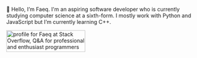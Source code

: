 🖖 Hello, I’m Faeq.
I'm an aspiring software developer who is currently studying computer science at a sixth-form.
I mostly work with Python and JavaScript but I’m currently learning C++.

<a href="https://stackoverflow.com/users/13165763/faeq"><img src="https://stackoverflow.com/users/flair/13165763.png" width="208" height="58" alt="profile for Faeq at Stack Overflow, Q&amp;A for professional and enthusiast programmers" title="profile for Faeq at Stack Overflow, Q&amp;A for professional and enthusiast programmers"></a>
<!---
Faeq-F/Faeq-F is a ✨ special ✨ repository because its `README.md` (this file) appears on your GitHub profile.
You can click the Preview link to take a look at your changes.
--->
